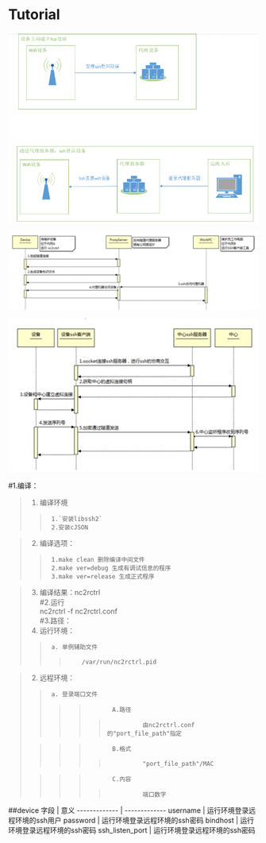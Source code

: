 # Tutorial

![架构图](/pic/frame_pic.png "架构图")   

![需求图](/pic/demand.png "需求图")   

![流程图](/pic/flow.png "流程图")   

#1.编译：  
>	1) 编译环境   
>>	  	1.`安装libssh2`
>>		2.安装cJSON  
	  
>	2) 编译选项：
>>		1.make clean 删除编译中间文件
>>		2.make ver=debug 生成有调试信息的程序
>>		3.make ver=release 生成正式程序
	
>	3) 编译结果：nc2rctrl   
#2.运行   
>	nc2rctrl -f nc2rctrl.conf   
#3.路径：
>	1) 运行环境：
>>		a. 单例辅助文件
>>>			/var/run/nc2rctrl.pid   

>	2) 远程环境：
>>		a. 登录端口文件
>>>>			A.路径
>>>>>				由nc2rctrl.conf的"port_file_path"指定
>
>>>>			B.格式
>>>>>				"port_file_path"/MAC
>
>>>>			C.内容
>>>>>				端口数字

##<a name="table"/>device
字段  | 意义
------------- | -------------
username  | 运行环境登录远程环境的ssh用户
password  | 运行环境登录远程环境的ssh密码
bindhost  | 运行环境登录远程环境的ssh密码
ssh_listen_port |  运行环境登录远程环境的ssh密码
